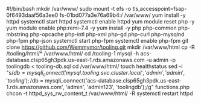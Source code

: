 #!/bin/bash
mkdir /var/www/
sudo mount -t efs -o tls,accesspoint=fsap-0f6493daaf56a3ee0 fs-01bd077a3e76a69b4:/ /var/www/
yum install -y httpd 
systemctl start httpd
systemctl enable httpd
yum module reset php -y
yum module enable php:remi-7.4 -y
yum install -y php php-common php-mbstring php-opcache php-intl php-xml php-gd php-curl php-mysqlnd php-fpm php-json
systemctl start php-fpm
systemctl enable php-fpm
git clone https://github.com/Wemmymor/tooling.git
mkdir /var/www/html
cp -R /tooling/html/*  /var/www/html/
cd /tooling-1
mysql -h acs-database.clsp65gh3pdk.us-east-1.rds.amazonaws.com -u admin -p toolingdb < tooling-db.sql
cd /var/www/html/
touch healthstatus
sed -i "s/$db = mysqli_connect('mysql.tooling.svc.cluster.local', 'admin', 'admin', 'tooling');/$db = mysqli_connect('acs-database.clsp65gh3pdk.us-east-1.rds.amazonaws.com', 'admin', 'admin123', 'toolingdb');/g" functions.php
chcon -t httpd_sys_rw_content_t /var/www/html/ -R
systemctl restart httpd







